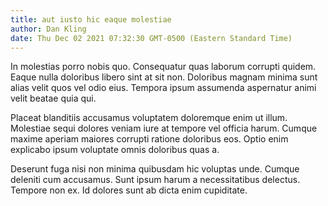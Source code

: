 ```yaml
---
title: aut iusto hic eaque molestiae
author: Dan Kling
date: Thu Dec 02 2021 07:32:30 GMT-0500 (Eastern Standard Time)
---
```

In molestias porro nobis quo. Consequatur quas laborum corrupti quidem. Eaque nulla doloribus libero sint at sit non. Doloribus magnam minima sunt alias velit quos vel odio eius. Tempora ipsum assumenda aspernatur animi velit beatae quia qui.

 Placeat blanditiis accusamus voluptatem doloremque enim ut illum. Molestiae sequi dolores veniam iure at tempore vel officia harum. Cumque maxime aperiam maiores corrupti ratione doloribus eos. Optio enim explicabo ipsum voluptate omnis doloribus quas a.

 Deserunt fuga nisi non minima quibusdam hic voluptas unde. Cumque deleniti cum accusamus. Sunt ipsum harum a necessitatibus delectus. Tempore non ex. Id dolores sunt ab dicta enim cupiditate.
